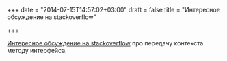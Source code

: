 +++
date = "2014-07-15T14:57:02+03:00"
draft = false
title = "Интересное обсуждение на stackoverflow"

+++

<p><a href="http://stackoverflow.com/questions/24714624/passing-context-to-interface-methods">Интересное обсуждение на&nbsp;stackoverflow</a> про передачу контекста методу интерфейса.</p>

